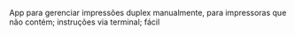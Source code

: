 App para gerenciar impressões duplex manualmente, para impressoras que não contém; instruções via terminal; fácil
